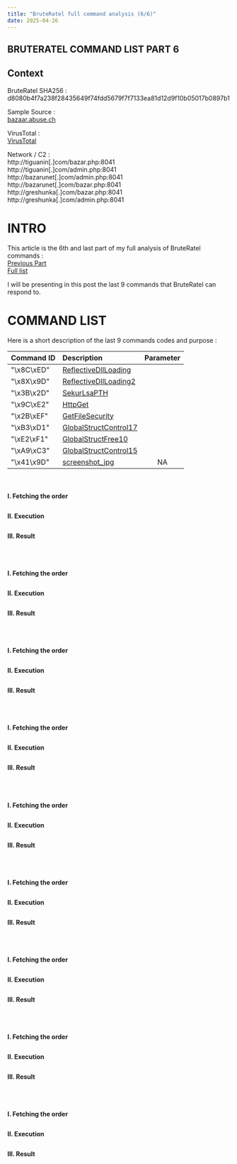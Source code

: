 ```yaml
---
title: "BruteRatel full command analysis (6/6)"
date: 2025-04-26 
---
```


<link rel="stylesheet" href="/css/main.css">

## BRUTERATEL COMMAND LIST PART 6 

## Context  

BruteRatel SHA256 : d8080b4f7a238f28435649f74fdd5679f7f7133ea81d12d9f10b05017b0897b1  

Sample Source :  
[bazaar.abuse.ch](https://bazaar.abuse.ch/sample/d8080b4f7a238f28435649f74fdd5679f7f7133ea81d12d9f10b05017b0897b1/)   

VirusTotal :  
[VirusTotal](https://www.virustotal.com/gui/file/d8080b4f7a238f28435649f74fdd5679f7f7133ea81d12d9f10b05017b0897b1)  

Network / C2 :  
http://tiguanin[.]com/bazar.php:8041  
http://tiguanin[.]com/admin.php:8041  
http://bazarunet[.]com/admin.php:8041  
http://bazarunet[.]com/bazar.php:8041  
http://greshunka[.]com/bazar.php:8041  
http://greshunka[.]com/admin.php:8041  

# INTRO  

This article is the 6th and last part of my full analysis of BruteRatel commands :  
[Previous Part](https://cedricg-mirror.github.io/2025/04/12/BruteRatel5.html)  
[Full list](https://cedricg-mirror.github.io/2025/03/24/BruteRatelCommandList.html)  

I will be presenting in this post the last 9 commands that BruteRatel can respond to.  

# COMMAND LIST

Here is a short description of the last 9 commands codes and purpose :  

| Command ID   | Description             | Parameter         |
| :----------- | :---------------------- | :----------------:|
|"\x8C\xED"    | [ReflectiveDllLoading](#ReflectiveDllLoading) |  |
|"\x8X\x9D"    | [ReflectiveDllLoading2](#ReflectiveDllLoading2) |  |
|"\x3B\x2D"    | [SekurLsaPTH](#SekurLsaPTH) |  |
|"\x9C\xE2"    | [HttpGet](#HttpGet) |  |
|"\x2B\xEF"    | [GetFileSecurity](#GetFileSecurity) |  |
|"\xB3\xD1"    | [GlobalStructControl17](#GlobalStructControl17) |  |
|"\xE2\xF1"    | [GlobalStructFree10](#GlobalStructFree10) |  |
|"\xA9\xC3"    | [GlobalStructControl15](#GlobalStructControl15) |  |
|"\x41\x9D"    | [screenshot_jpg](#screenshot_jpg) | NA |


<a id=""></a>
#   

```php

```

**I. Fetching the order**  

```html

```

**II. Execution**   

```html

```

**III. Result**   

```html

```

<a id=""></a>
#   

```php

```

**I. Fetching the order**  

```html

```

**II. Execution**   

```html

```

**III. Result**   

```html

```

<a id=""></a>
#   

```php

```

**I. Fetching the order**  

```html

```

**II. Execution**   

```html

```

**III. Result**   

```html

```

<a id=""></a>
#   

```php

```

**I. Fetching the order**  

```html

```

**II. Execution**   

```html

```

**III. Result**   

```html

```

<a id=""></a>
#   

```php

```

**I. Fetching the order**  

```html

```

**II. Execution**   

```html

```

**III. Result**   

```html

```

<a id=""></a>
#   

```php

```

**I. Fetching the order**  

```html

```

**II. Execution**   

```html

```

**III. Result**   

```html

```

<a id=""></a>
#   

```php

```

**I. Fetching the order**  

```html

```

**II. Execution**   

```html

```

**III. Result**   

```html

```

<a id=""></a>
#   

```php

```

**I. Fetching the order**  

```html

```

**II. Execution**   

```html

```

**III. Result**   

```html

```

<a id=""></a>
#   

```php

```

**I. Fetching the order**  

```html

```

**II. Execution**   

```html

```

**III. Result**   

```html

```

